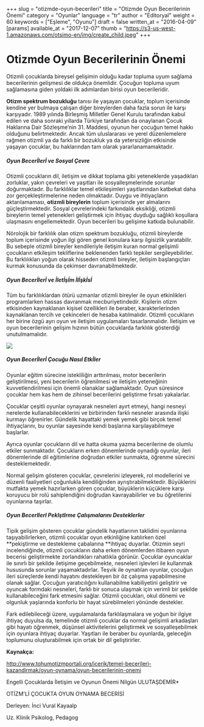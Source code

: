+++
slug = "otizmde-oyun-becerileri"
title = "Otizmde Oyun Becerilerinin Önemi"
category = "Oyunlar"
language = "tr"
author = "Editoryal"
weight = 60
keywords = ["Eşleme", "Oyunu"]
draft = false
written_at = "2016-04-09"
[params]
available_at = "2017-12-07"
thumb = "https://s3-us-west-1.amazonaws.com/otsimo-en/img/create_child.jpeg"
+++


# Otizmde Oyun Becerilerinin Önemi

Otizmli çocuklarda bireysel gelişimin olduğu kadar topluma uyum sağlama becerilerinin gelişmesi de oldukça önemlidir. Çocuğun topluma uyum sağlamasına giden yoldaki ilk adımlardan birisi oyun becerileridir.

**Otizm spektrum bozukluğu** tanısı ile yaşayan çocuklar, toplum içerisinde kendine yer bulmaya çalışan diğer bireylerden daha fazla sorun ile karşı karşıyadır. 1989 yılında Birleşmiş Milletler Genel Kurulu tarafından kabul edilen ve daha sonraki yıllarda Türkiye tarafından da onaylanan Çocuk Haklarına Dair Sözleşme’nin 31. Maddesi, oyunun her çocuğun temel hakkı olduğunu belirtmektedir. Ancak tüm uluslararası ve yerel düzenlemelere rağmen otizmli ya da farklı bir bozukluk ya da yetersizliğin etkisinde yaşayan çocuklar, bu haklarından tam olarak yararlanamamaktadır.

##### Oyun Becerİlerİ ve Sosyal Çevre

Otizmli çocukların dil, iletişim ve dikkat toplama gibi yeteneklerde yaşadıkları zorluklar, yakın çevreleri ve yaşıtları ile sosyalleşmelerinde sorunlar doğurmaktadır. Bu farklılıklar temel etkileşimleri yaşıtlarından katbekat daha zor gerçekleştirmelerine neden olmaktadır. Duygu ve ihtiyaçların aktarılamaması, **otizmli bireylerin** toplum içerisinde yer almalarını güçleştirmektedir. Sosyal çevrelerindeki farkındalık eksikliği, otizmli bireylerin temel yetenekleri geliştirmek için ihtiyaç duyduğu sağlıklı koşullara ulaşmasını engellemektedir. Oyun becerileri bu gelişime katkıda bulunabilir.

Nörolojik bir farklılık olan otizm spektrum bozukluğu, otizmli bireylerde toplum içerisinde yoğun ilgi gören genel konulara karşı ilgisizlik yaratabilir. Bu sebeple otizmli bireyler kendileriyle iletişim kuran normal gelişimli çocukların etkileşim tekliflerine beklenenden farklı tepkiler sergileyebilirler. Bu farklılıkları yoğun olarak hisseden otizmli bireyler, iletişim başlangıçları kurmak konusunda da çekimser davranabilmektedir.

##### Oyun Becerİlerİ ve İletİşİm İlİşkİsİ

Tüm bu farklılıklardan ötürü uzmanlar otizmli bireyler ile oyun etkinlikleri programlarken hassas davranmak mecburiyetindedir. Kişilerin otizm etkisinden kaynaklanan kişisel özellikleri ile beraber, karakterlerinden kaynaklanan tercih ve çekinceleri de hesaba katılmalıdır. Otizmli çocukların her birine özgü ayrı oyun ve iletişim uygulamaları tasarlanmalıdır. İletişim ve oyun becerilerinin gelişim hızının bütün çocuklarda farklılık gösterdiği unutulmamalıdır.

![](https://s3-us-west-1.amazonaws.com/otsimo-en/img/blog_ici/mini_toys.jpg)

##### Oyun Becerİlerİ Çocuğu Nasıl Etkİler

Oyunlar eğitim sürecine istekliliğin arttırılması, motor becerilerin geliştirilmesi, yeni becerilerin öğrenilmesi ve iletişim yeteneğinin kuvvetlendirilmesi için önemli olanaklar sağlamaktadır. Oyun süresince çocuklar hem kas hem de zihinsel becerilerini geliştirme fırsatı yakalarlar.

Çocuklar çeşitli oyunlar oynayarak nesneleri ayırt etmeyi, hangi nesneyi nerelerde kullanabileceklerini ve birbirinden farklı nesneler arasında ilişki kurmayı öğrenirler. Gündelik hayattaki yemek yemek gibi birçok temel ihtiyaçlarını, bu oyunlar sayesinde kendi başlarına karşılayabilmeye başlarlar.

Ayrıca oyunlar çocukların dil ve hatta okuma yazma becerilerine de olumlu etkiler sunmaktadır. Çocukların erken dönemlerinde oynadığı oyunlar, ileri dönemlerinde dil eğitimlerine doğrudan etkiler sunmakta, öğrenme sürecini desteklemektedir.

Normal gelişim gösteren çocuklar, çevrelerini izleyerek, rol modellerini ve düzenli faaliyetleri çoğunlukla kendiliğinden ayrıştırabilmektedir. Büyüklerini mutfakta yemek hazırlarken gören çocuklar, büyüklerin küçüklere karşı koruyucu bir rolü sahiplendiğini doğrudan kavrayabilirler ve bu öğretilerini oyunlarına taşırlar.

##### Oyun BecerIlerI PekIştIrme Çalışmalarını Desteklerler

Tipik gelişim gösteren çocuklar gündelik hayatlarının taklidini oyunlarına taşıyabilirlerken, otizmli çocuklar oyun etkinliğine katılırken özel **pekiştirme ve destekleme çabalarına **ihtiyaç duyarlar. Otizmin seyri incelendiğinde, otizmli çocukların daha erken dönemlerden itibaren oyun becerisi geliştirmekte zorlandıkları rahatlıkla görünür. Çocuklar oyuncaklar ile sınırlı bir şekilde iletişime geçebilmekte, nesneleri işlevleri ile kullanmak hususunda sorunlar yaşamaktadırlar. Teşvik ile oynatılan oyunlar, çocuğun ileri süreçlerde kendi hayatını destekleyen bir öz çalışma yapabilmesine olanak sağlar. Çocuğun yaratıcılığını kullanabilme kabiliyetini geliştirir ve oyuncak formdaki nesneleri, farklı bir sonuca ulaşmak için verimli bir şekilde kullanabileceğini fark etmesini sağlar. Otizmli çocukları, okul dönemi ve olgunluk yaşlarında konforlu bir hayat sürebilmeleri yönünde destekler.

Fark edilebileceği üzere, uygulamalarda farklılaşmalara ve yoğun bir ilgiye ihtiyaç duyulsa da, temelinde otizmli çocuklar da normal gelişimli arkadaşları gibi hayatı öğrenmek, düşünsel aktivitelerini geliştirmek ve sosyalleşebilmek için oyunlara ihtiyaç duyarlar. Yaşıtları ile beraber bu oyunlarda, geleceğin toplumunu oluşturabilmek için ortak bir dil geliştirirler.

**Kaynakça:**

http://www.tohumotizmportali.org/icerik/temel-becerileri-kazandirmak/oyun-oynama/oyun-becerilerinin-onemi

Engelli Çocuklarda İletişim ve Oyunun Önemi Nilgün ULUTAŞDEMİR*

OTİZM'Lİ ÇOCUKTA OYUN OYNAMA BECERİSİ

Derleyen: İnci Vural Kayaalp

Uz. Klinik Psikolog, Pedagog
